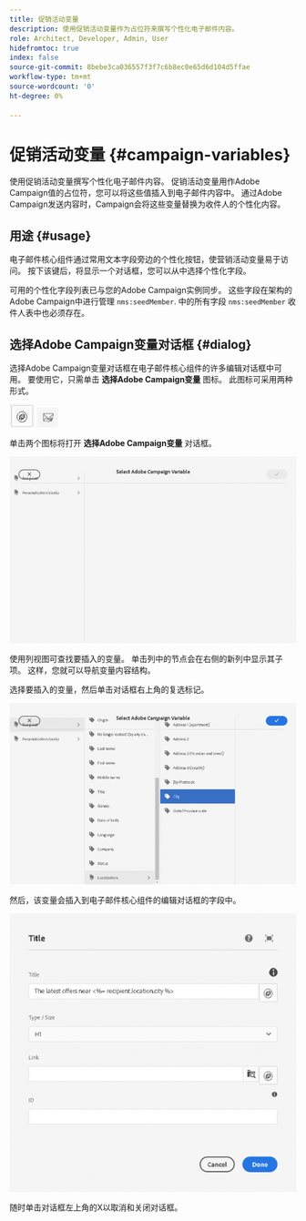 ```yaml
---
title: 促销活动变量
description: 使用促销活动变量作为占位符来撰写个性化电子邮件内容。
role: Architect, Developer, Admin, User
hidefromtoc: true
index: false
source-git-commit: 8bebe3ca036557f3f7c6b8ec0e65d6d104d5ffae
workflow-type: tm+mt
source-wordcount: '0'
ht-degree: 0%

---
```



# 促销活动变量 {#campaign-variables}

使用促销活动变量撰写个性化电子邮件内容。 促销活动变量用作Adobe Campaign值的占位符，您可以将这些值插入到电子邮件内容中。 通过Adobe Campaign发送内容时，Campaign会将这些变量替换为收件人的个性化内容。

## 用途 {#usage}

电子邮件核心组件通过常用文本字段旁边的个性化按钮，使营销活动变量易于访问。 按下该键后，将显示一个对话框，您可以从中选择个性化字段。

可用的个性化字段列表已与您的Adobe Campaign实例同步。 这些字段在架构的Adobe Campaign中进行管理 `nms:seedMember`. 中的所有字段 `nms:seedMember` 收件人表中也必须存在。

## 选择Adobe Campaign变量对话框 {#dialog}

选择Adobe Campaign变量对话框在电子邮件核心组件的许多编辑对话框中可用。 要使用它，只需单击 **选择Adobe Campaign变量** 图标。 此图标可采用两种形式。

![Adobe Campaign按钮](/help/email/assets/campaign-button.png)
![选择Adobe Campaign变量图标](/help/email/assets/select-adobe-campaign-variable-icon.png)

单击两个图标将打开 **选择Adobe Campaign变量** 对话框。

![选择Adobe Campaign变量对话框](assets/select-campaign-variable-dialog.png)

使用列视图可查找要插入的变量。 单击列中的节点会在右侧的新列中显示其子项。 这样，您就可以导航变量内容结构。

选择要插入的变量，然后单击对话框右上角的复选标记。

![Adobe Campaign变量已选择](assets/select-campaign-variable-dialog-selected.png)

然后，该变量会插入到电子邮件核心组件的编辑对话框的字段中。

![插入到编辑对话框的促销活动变量](assets/campaign-variable.png)

随时单击对话框左上角的X以取消和关闭对话框。
